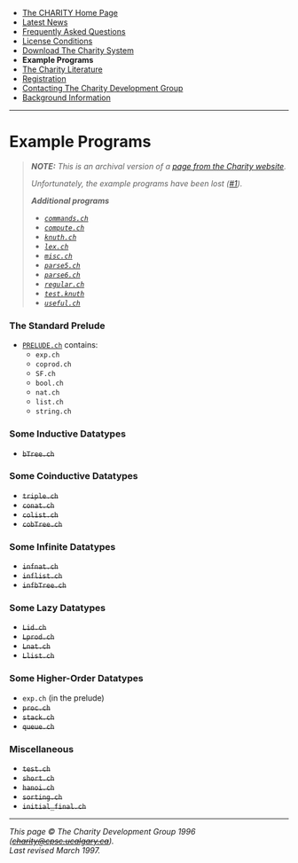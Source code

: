 * [The CHARITY Home Page](README.md)
* [Latest News](news.md)
* [Frequently Asked Questions](faq.md)
* [License Conditions](license.md)
* [Download The Charity System](system.md)
* **Example Programs**
* [The Charity Literature](literature.md)
* [Registration](register.md)
* [Contacting The Charity Development Group](contact.md)
* [Background Information](background.md)

---


Example Programs
================

> _**NOTE:**  This is an archival version of a [page from the Charity website](http://pll.cpsc.ucalgary.ca/charity1/www/examples.html)._
>
> _Unfortunately, the example programs have been lost ([#1](https://github.com/mietek/charity-language/issues/1))._
>
> _**Additional programs**_
>
> * _[`commands.ch`](src/commands.ch)_
> * _[`compute.ch`](src/compute.ch)_
> * _[`knuth.ch`](src/knuth.ch)_
> * _[`lex.ch`](src/lex.ch)_
> * _[`misc.ch`](src/misc.ch)_
> * _[`parse5.ch`](src/parse5.ch)_
> * _[`parse6.ch`](src/parse6.ch)_
> * _[`regular.ch`](src/regular.ch)_
> * _[`test.knuth`](src/test.knuth)_
> * _[`useful.ch`](src/useful.ch)_


### The Standard Prelude

* [`PRELUDE.ch`](../src/v1/PRELUDE.ch) contains:
    - `exp.ch`
    - `coprod.ch`
    - `SF.ch`
    - `bool.ch`
    - `nat.ch`
    - `list.ch`
    - `string.ch`


### Some Inductive Datatypes

* ~~`bTree.ch`~~


### Some Coinductive Datatypes

* ~~`triple.ch`~~
* ~~`conat.ch`~~
* ~~`colist.ch`~~
* ~~`cobTree.ch`~~


### Some Infinite Datatypes

* ~~`infnat.ch`~~
* ~~`inflist.ch`~~
* ~~`infbTree.ch`~~


### Some Lazy Datatypes

* ~~`Lid.ch`~~
* ~~`Lprod.ch`~~
* ~~`Lnat.ch`~~
* ~~`Llist.ch`~~


### Some Higher-Order Datatypes

* `exp.ch` (in the prelude)
* ~~`proc.ch`~~
* ~~`stack.ch`~~
* ~~`queue.ch`~~


### Miscellaneous

* ~~`test.ch`~~
* ~~`short.ch`~~
* ~~`hanoi.ch`~~
* ~~`sorting.ch`~~
* ~~`initial_final.ch`~~


---

_This page © The Charity Development Group 1996 (~~charity@cpsc.ucalgary.ca~~)._  
_Last revised March 1997._
